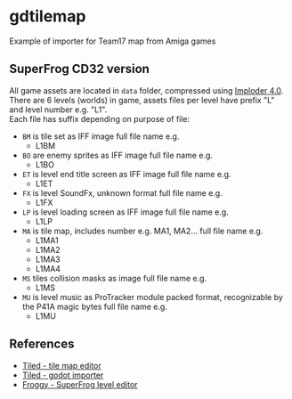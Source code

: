# gdtilemap
Example of importer for Team17 map from Amiga games

## SuperFrog CD32 version
All game assets are located in `data` folder, compressed using [Imploder 4.0](https://aminet.net/package/util/pack/imploder-4.0).  
There are 6 levels (worlds) in game, assets files per level have prefix "L" and level number e.g. "L1".  
Each file has suffix depending on purpose of file:
- `BM` is tile set as IFF image full file name e.g.
	- L1BM
- `BO` are enemy sprites as IFF image full file name e.g.
	- L1BO
- `ET` is level end title screen as IFF image full file name e.g.
	- L1ET
- `FX` is level SoundFx, unknown format full file name e.g.
	- L1FX
- `LP` is level loading screen as IFF image full file name e.g.
	- L1LP
- `MA` is tile map, includes number e.g. MA1, MA2... full file name e.g.
	- L1MA1
	- L1MA2
	- L1MA3
	- L1MA4
- `MS` tiles collision masks as image full file name e.g.
	- L1MS
- `MU` is level music as ProTracker module packed format, recognizable by the P41A magic bytes full file name e.g.
	- L1MU

## References
- [Tiled - tile map editor](https://www.mapeditor.org/)
- [Tiled - godot importer](https://github.com/Kiamo2/YATI/tree/main)
- [Froggy - SuperFrog level editor](https://sourceforge.net/projects/superfrog/)